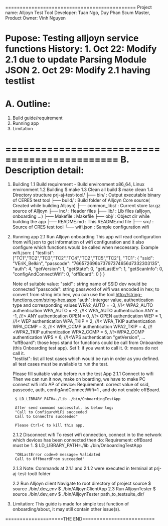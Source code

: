 =============================================
Project name: Alljoyn Test Tool
	Developer: Tuan Ngo, Duy Phan
	Scum Master, Product Owner: Vinh Nguyen

Pupose: Testing alljoyn service functions
History: 
	1. Oct 22: Modify 2.1 due to update Parsing Module JSON
	2. Oct 29: Modify 2.1 having testlist
=============================================
A. Outline:
=============================================

1. Build guide/requirement
2. Running app
3. Limitation

=============================================
B. Description detail:
=============================================
1. Building
	1.1 Build requirement
		- Build environment x86_64, Linux environment
	1.2 Building
		$ make
	1.3 Clean all build
		$ make clean
	1.4 Directory structure
	prj-aj-test-tool/
	├── bin/ 					: Output executable binary of CERES test tool
	├── build/ 					: Build folder of Alljoyn Core source( Created while building Alljoyn)
	├── common_libs/			: Current store tar.gz source of Alljoyn
	├── inc/					: Header files
	├── lib/					: Lib files (alljoyn, onboarding ...)
	├── Makefile				: Makefile
	├── obj/					: Object dir while building the app
	├── README.md 				: This README.md file
	├── src/					: Source of CRES test tool
	└── wifi.json				: Sample configuration wifi
2. Running app
	2.1 Run Alljoyn onboarding
	This app will read configuration from wifi.json to get information of wifi configuration
	and it also configure which functions would be called when neccessary.
	Example wifi.json:
		{
		"testlist":["TC1","TC2","TC3","TC2","TC4","TC2","TC5","TC2"],
		"TC1": {
					"ssid": "VEriK_Belkin",
					"passcode": "766572696b73797374656d7332303135",
					"auth": 4,
					"getVersion": 1,
					"getState": 0,
					"getLastErr": 1,
					"getScanInfo": 0,
					"configAndConnectWifi": 0,
					"offBoard": 0
			}
		}
			
	Note of suitable value:
	"ssid" : string name of SSID dev would be connected
	"passcode": string password of wifi was encoded in hex; to convert from string into hex, you can use the tool  http://string-functions.com/string-hex.aspx
	"auth": interger value, authentication type and corresponding values
		WPA2_AUTO = -3,                            //!< WPA2_AUTO authentication
		WPA_AUTO = -2,                           //!< WPA_AUTO authentication
		ANY = -1,                           //!< ANY authentication
		OPEN = 0,                          //!< OPEN authentication
		WEP = 1,                           //!< WEP authentication
		WPA_TKIP = 2,                           //!< WPA_TKIP authentication
		WPA_CCMP = 3,                           //!< WPA_CCMP authentication
		WPA2_TKIP = 4,                            //!<WPA2_TKIP authentication
		WPA2_CCMP = 5,                        //!<WPA2_CCMP authentication
		WPS = 6,                          //!<WPS authentication
	"getVersion", ... "offBoard":	those keys stand for functions could be call from Onboardee (this Onboarding test app).
									Set 	1: if you want to call it.
											0: means do not call it. 	
	"testlist": list all test cases which would be run in order as you defined.
				all test cases must be available to run the test.

	Please fill suitable value before run the test App
	2.1.1 Connect to wifi
		Then we can run it now, make on boarding, we have to make PC connect wifi info AP of device:
		Requirement: correct value of ssid, passcode, auth, configAndConnectWifi=1 , and do not enable offBoard.

		$ LD_LIBRARY_PATH=./lib ./bin/OnboardingTestApp

		After send command successful, as below log:
		"Call to ConfigureWiFi succeeded 
		Call to ConnectTo succeeded"

		Please Ctrl+C to kill this app.
	2.1.2 Disconnect wifi
		To reset wifi connection, connect in to the network which devices has been connected then do:
		Requirement: offBoard must be 1.
		$ LD_LIBRARY_PATH=./lib ./bin/OnboardingTestApp 

		"OBLastError code=0 message= Validated
		Call to OffboardFrom succeeded"
	2.1.3 Note:
		Commands at 2.1.1 and 2.1.2 were executed in terminal at prj-aj-test-tool/ folder

    2.2 Run Alljoyn client
		Navigate to root directory of project source
		$ source ./bin/.dev_env
        $ ./bin/AlljoynClientApp
	2.3 Run AlljoynTester
		$ source ./bin/.dev_env
		$ ./bin/AlljoynTester path_to_testsuite_dir/
3. Limitation:
	This guide is made for simple test function of onboarding/about, it may still contain other issue(s).

====================THE END=========================
